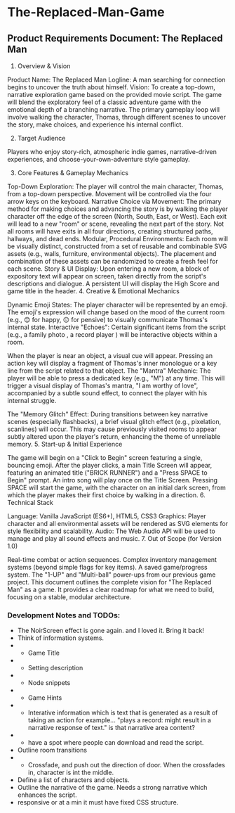 # The-Replaced-Man-Game

## Product Requirements Document: The Replaced Man
1. Overview & Vision

Product Name: The Replaced Man
Logline: A man searching for connection begins to uncover the truth about himself. 
Vision: To create a top-down, narrative exploration game based on the provided movie script. The game will blend the exploratory feel of a classic adventure game with the emotional depth of a branching narrative. The primary gameplay loop will involve walking the character, Thomas, through different scenes to uncover the story, make choices, and experience his internal conflict.

2. Target Audience

Players who enjoy story-rich, atmospheric indie games, narrative-driven experiences, and choose-your-own-adventure style gameplay.

3. Core Features & Gameplay Mechanics

Top-Down Exploration:
The player will control the main character, Thomas, from a top-down perspective.
Movement will be controlled via the four arrow keys on the keyboard.
Narrative Choice via Movement:
The primary method for making choices and advancing the story is by walking the player character off the edge of the screen (North, South, East, or West).
Each exit will lead to a new "room" or scene, revealing the next part of the story.
Not all rooms will have exits in all four directions, creating structured paths, hallways, and dead ends.
Modular, Procedural Environments:
Each room will be visually distinct, constructed from a set of reusable and combinable SVG assets (e.g., walls, furniture, environmental objects).
The placement and combination of these assets can be randomized to create a fresh feel for each scene.
Story & UI Display:
Upon entering a new room, a block of expository text will appear on screen, taken directly from the script's descriptions and dialogue.
A persistent UI will display the High Score and game title in the header.
4. Creative & Emotional Mechanics

Dynamic Emoji States:
The player character will be represented by an emoji.
The emoji's expression will change based on the mood of the current room (e.g., 😊 for happy, 😔 for pensive) to visually communicate Thomas's internal state.
Interactive "Echoes":
Certain significant items from the script (e.g., a family photo , a record player ) will be interactive objects within a room.

When the player is near an object, a visual cue will appear.
Pressing an action key will display a fragment of Thomas's inner monologue or a key line from the script related to that object.
The "Mantra" Mechanic:
The player will be able to press a dedicated key (e.g., "M") at any time.
This will trigger a visual display of Thomas's mantra, "I am worthy of love", accompanied by a subtle sound effect, to connect the player with his internal struggle.

The "Memory Glitch" Effect:
During transitions between key narrative scenes (especially flashbacks), a brief visual glitch effect (e.g., pixelation, scanlines) will occur.
This may cause previously visited rooms to appear subtly altered upon the player's return, enhancing the theme of unreliable memory.
5. Start-up & Initial Experience

The game will begin on a "Click to Begin" screen featuring a single, bouncing emoji.
After the player clicks, a main Title Screen will appear, featuring an animated title ("BRICK RUNNER")  and a "Press SPACE to Begin" prompt.
An intro song will play once on the Title Screen.
Pressing SPACE will start the game, with the character on an initial dark screen, from which the player makes their first choice by walking in a direction.
6. Technical Stack

Language: Vanilla JavaScript (ES6+), HTML5, CSS3
Graphics: Player character and all environmental assets will be rendered as SVG elements for style flexibility and scalability.
Audio: The Web Audio API will be used to manage and play all sound effects and music.
7. Out of Scope (for Version 1.0)

Real-time combat or action sequences.
Complex inventory management systems (beyond simple flags for key items).
A saved game/progress system.
The "1-UP" and "Multi-ball" power-ups from our previous game project.
This document outlines the complete vision for "The Replaced Man" as a game. It provides a clear roadmap for what we need to build, focusing on a stable, modular architecture.


### Development Notes and TODOs:
- The NoirScreen effect is gone again. and I loved it. Bring it back!
- Think of information systems.
- - Game Title
- - Setting description
- - Node snippets
- - Game Hints
- - Interative information which is text that is generated as a result of taking an action for example... "plays a record: might result in a narrative response of text." is that narrative area content?
- - have a spot where people can download and read the script.
- Outline room transitions
- - Crossfade, and push out the direction of door. When the crossfades in, character is int the middle.
- Define a list of characters and objects.
- Outline the narrative of the game. Needs a strong narrative which enhances the script.
- responsive or at a min it must have fixed CSS structure.
